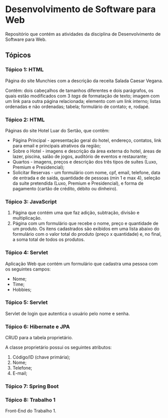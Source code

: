 # Desenvolvimento de Software para Web

Repositório que contém as atividades da disciplina de Desenvolvimento de Software para Web.

## Tópicos

### Tópico 1: HTML

Página do site Munchies com a descrição da receita Salada Caesar Vegana. 

Contêm: dois cabeçalhos de tamanhos diferentes e dois parágrafos, os quais estão modificados com 3 *tags* de formatação de texto; imagem com um link para outra página relacionada; elemento com um link interno; listas ordenadas e não ordenadas; tabela; formulário de contato; e, rodapé.

### Tópico 2: HTML

Páginas do site Hotel Luar do Sertão, que contêm:

- Página Principal - apresentação geral do hotel, endereço, contatos, link para email e principais atrativos da região;
- Sobre o Hotel - imagens e descrição da área externa do hotel, áreas de lazer, piscina, salão de jogos, auditório de eventos e restaurante;
- Quartos - imagens, preços e descrição dos três tipos de suítes (Luxo, Premium e Presidencial);
- Solicitar Reservas - um formulário com nome, cpf, email, telefone, data de entrada e de saída, quantidade de pessoas (min 1 e max 4), seleção da suíte pretendida (Luxo, Premium e Presidencial), e forma de pagamento (cartão de crédito, débito ou dinheiro).

### Tópico 3: JavaScript

1. Página que contém uma que faz adição, subtração, divisão e multiplicação.
2. Página com um formulário que recebe o nome, preço e quantidade de um produto. Os itens cadastrados são exibidos em uma lista abaixo do formulário com o valor total do produto (preço x quantidade) e, no final, a soma total de todos os produtos.

### Tópico 4: Servlet

Aplicação Web que contém um formulário que cadastra uma pessoa com os seguintes campos:
- Nome;
- Time;
- Hobbies;

### Tópico 5: Servlet

Servlet de login que autentica o usuário pelo nome e
senha.

### Tópico 6: Hibernate e JPA

CRUD para a tabela proprietário.

A classe proprietário possui os seguintes atributos:
1. Código/ID (chave primária);
2. Nome;
3. Telefone;
4. E-mail;

### Tópico 7: Spring Boot

### Tópico 8: Trabalho 1

Front-End do Trabalho 1.
